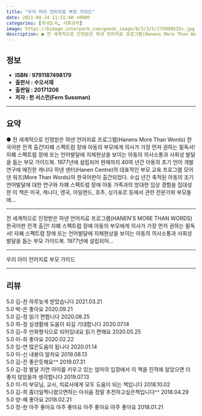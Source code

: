 ```yaml
---
title: "우리 아이 언어치료 부모 가이드"
date: 2021-04-24 11:51:40 +0900
categories: [국내도서, 사회과학]
image: https://bimage.interpark.com/goods_image/9/5/3/5/275899535s.jpg
description: ● 전 세계적으로 인정받은 하넨 언어치료 프로그램(Hanens More Than Words) 한국어판 전격 출간!자폐 스펙트럼 장애 아동의 부모에게 의사가 가장 먼저 권하는 필독서!자폐 스펙트럼 장애 또는 언어발달에 지체현상을 보이는 아동의 의사소통과 사회성 발달을 돕는 부모 가이드북
---
```


## **정보**

- **ISBN : 9791187498179**
- **출판사 : 수오서재**
- **출판일 : 20171206**
- **저자 : 펀 서스먼(Fern Sussman)**

------



## **요약**

●  전 세계적으로 인정받은 하넨 언어치료 프로그램(Hanens More Than Words) 한국어판 전격 출간!자폐 스펙트럼 장애 아동의 부모에게 의사가 가장 먼저 권하는 필독서!자폐 스펙트럼 장애 또는 언어발달에 지체현상을 보이는 아동의 의사소통과 사회성 발달을 돕는 부모 가이드북. 1977년에 설립되어 현재까지 40여 년간 아동의 초기 언어 개발 연구에 매진한 캐나다 하넨 센터(Hanen Centre)의 대표적인 부모 교육 프로그램 모어 댄 워즈(More Than Words)의 한국어판이 출간되었다. 수십 년간 축적된 아동의 조기언어발달에 대한 연구와 자폐 스펙트럼 장애 아동 가족과의 방대한 임상 경험을 집대성한 이 책은 미국, 캐나다, 영국, 아일랜드, 호주, 싱가포르 등에서 관련 전문가와 부모들에...

------

전 세계적으로 인정받은 하넨 언어치료 프로그램(HANEN&#039;S MORE THAN WORDS) 한국어판 전격 출간! 자폐 스펙트럼 장애 아동의 부모에게 의사가 가장 먼저 권하는 필독서!  자폐 스펙트럼 장애 또는 언어발달에 지체현상을 보이는 아동의 의사소통과 사회성 발달을 돕는 부모 가이드북. 1977년에 설립되어... 

------


우리 아이 언어치료 부모 가이드 

------


## **리뷰** 

5.0 김-찬 하루늦게 받았습니다  2021.03.21 <br/>5.0 박-은 좋아요 2020.09.21 <br/>5.0 김-정 읽기 편합니다  2020.08.25 <br/>5.0 하-정 실생활에 도움이 되길 기대합니다 2020.07.14 <br/>5.0 김-주 만화형식으로 되어있내요
읽기 편해요 2020.05.25 <br/>5.0 이-희 좋아요 2020.02.22 <br/>5.0 임-연 많은도움이 됩니다 2020.01.14 <br/>5.0 이-신 내용이 알차요 2019.08.13 <br/>5.0 김-진 좋은듯해요^^ 2019.07.31 <br/>5.0 김-정 발달 지연 아이를 키우고 있는 엄마의 입장에서 이 책을 진작에 알았으면 더 좋지 않았을까 생각합니다 2019.07.13 <br/>5.0 이-미 부모님, 교사, 치료사에게 모두 도움이 되는 책입니다 2018.10.02 <br/>5.0 김-희 좀더일찍나왔으면하는 아쉬움 정말 추천하고싶은책입니다^^ 2018.04.29 <br/>5.0 양-혜 좋아요 2018.02.21 <br/>5.0 정-헌 아주 좋아요 아주 좋아요 아주 좋아요 아주 좋아요  2018.01.21 <br/>